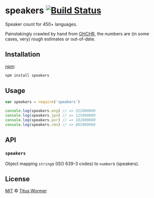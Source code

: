 # speakers [![Build Status][travis-badge]][travis]

Speaker count for 450+ languages.

Painstakingly crawled by hand from [OHCHR][], the numbers are (in
some cases, very) rough estimates or out-of-date.

## Installation

[npm][]:

```bash
npm install speakers
```

## Usage

```js
var speakers = require('speakers')

console.log(speakers.eng) // => 322000000
console.log(speakers.jpn) // => 125000000
console.log(speakers.por) // => 182000000
console.log(speakers.cmn) // => 885000000
```

## API

### `speakers`

Object mapping `string`s (ISO 639-3 codes) to `number`s (speakers).

## License

[MIT][license] © [Titus Wormer][author]

<!-- Definitions -->

[travis-badge]: https://img.shields.io/travis/wooorm/speakers.svg

[travis]: https://travis-ci.org/wooorm/speakers

[npm]: https://docs.npmjs.com/cli/install

[license]: license

[author]: https://wooorm.com

[ohchr]: https://www.ohchr.org
